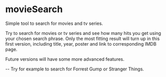 # movieSearch
Simple tool to search for movies and tv series.

Try to search for movies or tv series and see how many hits you get using your chosen search phrase.
Only the most fitting result will turn up in this first version, including title, year, poster and link to corresponding IMDB page.

Future versions will have some more advanced features.

-- Try for example to search for Forrest Gump or Stranger Things.

